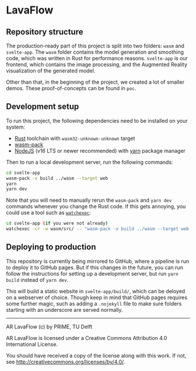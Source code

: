 # LavaFlow

## Repository structure
The production-ready part of this project is split into two folders: `wasm` and `svelte-app`. The `wasm` folder contains the model generation and smoothing code, which was written in Rust for performance reasons. `svelte-app` is our frontend, which contains the image processing, and the Augmented Reality visualization of the generated model.

Other than that, in the beginning of the project, we created a lot of smaller demos. These proof-of-concepts can be found in `poc`.


## Development setup
To run this project, the following dependencies need to be installed on your system:
- [Rust](https://www.rust-lang.org/tools/install) toolchain with `wasm32-unknown-unknown` target
- [wasm-pack](https://rustwasm.github.io/wasm-pack/)
- [NodeJS](https://nodejs.org/) (v16 LTS or newer recommended) with [yarn](https://yarnpkg.com/getting-started/install) package manager

Then to run a local development server, run the following commands:
```bash
cd svelte-app
wasm-pack -v build ../wasm --target web
yarn
yarn dev
```

Note that you will need to manually rerun the `wasm-pack` and `yarn dev` commands whenever you change the Rust code. If this gets annoying, you could use a tool such as [`watchexec`](https://watchexec.github.io/):
```bash
cd svelte-app (if you were not already)
watchexec -cr -w wasm/src/ -- "wasm-pack -v build ../wasm --target web && yarn dev"
```


## Deploying to production
This repository is currently being mirrored to GitHub, where a pipeline is run to deploy it to GitHub pages. But if this changes in the future, you can run follow the instructions for setting up a development server, but run `yarn build` instead of `yarn dev`.

This will build a static website in `svelte-app/build/`, which can be deloyed on a webserver of choice. Though keep in mind that GitHub pages requires some further magic, such as adding a `.nojekyll` file to make sure folders starting with an underscore are served normally.

---

AR LavaFlow (c) by PRIME, TU Delft

AR LavaFlow is licensed under a
Creative Commons Attribution 4.0 International License.

You should have received a copy of the license along with this
work. If not, see <http://creativecommons.org/licenses/by/4.0/>.
